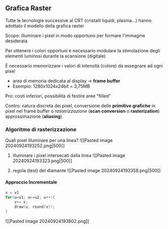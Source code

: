 ## Grafica Raster

Tutte le tecnologie successive al CRT (cristalli liquidi, plasma...) hanno adottato il modello della grafica raster

Scopo: illuminare i pixel in modo opportuno per formare l'immagine desiderata

Per ottenere i colori opportuni è necessario modulare la stimolazione degli elementi luminosi durante la scansione (digitale)

È necessario memorizzare i valori di intensità (colore) da assegnare ad ogni pixel

- area di memoria dedicata al display -> **frame buffer**
- Esempio: 1280x1024x24bit = 3,75MB

Pro: costi inferiori, possibilità di festire aree "filled"

Contro: natura discreta dei pixel, conversione delle **primitive grafiche** in pixel nel frame buffer o *rasterizzazione* (**scan conversion** o **rasterization**) approssimazione (**aliasing**)

### Algoritmo di rasterizzazione

Quali pixel illuminare per una linea?
![[Pasted image 20240924193252.png|500]]

1. illuminare i pixel intersecati dalla linea
![[Pasted image 20240924193323.png|500]]

2. regola (test) del diamante
![[Pasted image 20240924193358.png|500]]

#### Approccio Incrementale

```C
v = v1
for(u=u1; u<=u2; u++){
	v+= s;
	draw(u, round(v));
}
```
![[Pasted image 20240924193802.png]]


